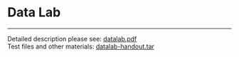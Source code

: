 # Data Lab
---


Detailed description please see: [datalab.pdf](http://csapp.cs.cmu.edu/3e/datalab.pdf)    
Test files and other materials: [datalab-handout.tar](http://csapp.cs.cmu.edu/3e/datalab-handout.tar)
